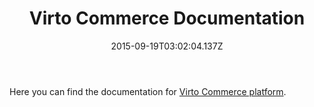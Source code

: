 ﻿---
title: Virto Commerce Documentation
description: Virto Commerce Documentation
layout: docs
date: 2015-09-19T03:02:04.137Z
---
Here you can find the documentation for <a href="/b2b-ecommerce-platform">Virto Commerce platform</a>.